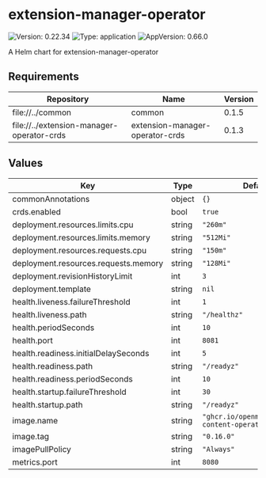# extension-manager-operator

![Version: 0.22.34](https://img.shields.io/badge/Version-0.22.34-informational?style=flat-square) ![Type: application](https://img.shields.io/badge/Type-application-informational?style=flat-square) ![AppVersion: 0.66.0](https://img.shields.io/badge/AppVersion-0.66.0-informational?style=flat-square)

A Helm chart for extension-manager-operator

## Requirements

| Repository | Name | Version |
|------------|------|---------|
| file://../common | common | 0.1.5 |
| file://../extension-manager-operator-crds | extension-manager-operator-crds | 0.1.3 |

## Values

| Key | Type | Default | Description |
|-----|------|---------|-------------|
| commonAnnotations | object | `{}` |  |
| crds.enabled | bool | `true` |  |
| deployment.resources.limits.cpu | string | `"260m"` |  |
| deployment.resources.limits.memory | string | `"512Mi"` |  |
| deployment.resources.requests.cpu | string | `"150m"` |  |
| deployment.resources.requests.memory | string | `"128Mi"` |  |
| deployment.revisionHistoryLimit | int | `3` |  |
| deployment.template | string | `nil` |  |
| health.liveness.failureThreshold | int | `1` |  |
| health.liveness.path | string | `"/healthz"` |  |
| health.periodSeconds | int | `10` |  |
| health.port | int | `8081` |  |
| health.readiness.initialDelaySeconds | int | `5` |  |
| health.readiness.path | string | `"/readyz"` |  |
| health.readiness.periodSeconds | int | `10` |  |
| health.startup.failureThreshold | int | `30` |  |
| health.startup.path | string | `"/readyz"` |  |
| image.name | string | `"ghcr.io/openmfp/extension-content-operator"` |  |
| image.tag | string | `"0.16.0"` |  |
| imagePullPolicy | string | `"Always"` |  |
| metrics.port | int | `8080` |  |

